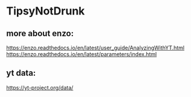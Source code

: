 # TipsyNotDrunk

## more about enzo: 
https://enzo.readthedocs.io/en/latest/user_guide/AnalyzingWithYT.html
https://enzo.readthedocs.io/en/latest/parameters/index.html 

## yt data:
https://yt-project.org/data/
